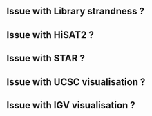 ## Issue with Library strandness ?

## Issue with HiSAT2 ?

## Issue with STAR ?

## Issue with UCSC visualisation ?

## Issue with IGV visualisation ?
